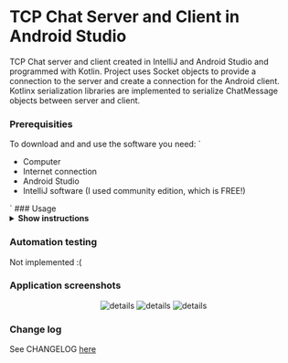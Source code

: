 # TCP Chat Server and Client in Android Studio
TCP Chat server and client created in IntelliJ and Android Studio and programmed with Kotlin.
Project uses Socket objects to provide a connection to the server and create a connection for the Android client. Kotlinx serialization libraries are implemented to serialize ChatMessage objects between server and client.

### Prerequisities
To download and and use the software you need: 
`<ul>
  <li>Computer</li>
  <li>Internet connection</li>
  <li>Android Studio</li>
  <li>IntelliJ software (I used community edition, which is FREE!)</li>
 </ul>
 `
### Usage

<details><summary><b>Show instructions</b></summary>

1. Download or clone this GitHub repository.

2. Open the Client folder in Android Studio (3.5.3v at the time of writing this) 

3. Open the Server folder in IntelliJ (2019.3.3 at the time of writing this) 

4. 

#### How to run server and client and compile client app into an APK file.

* <b> Running server in IntelliJ. </b>
To run the server press the 'Run' button or use shortcut Ctrl + Shift + F10 (on Windows or Linux).
<p align="center">
  <img src="readme_images/IntelliJ Server Run project.png" alt="play project" width="650">
</p>

* <b> Stopping the server. </b>
To stop the server you can similiarily press the 'Stop' button.
<p align="center">
  <img src="readme_images/IntelliJ stop running server.png" alt="build project" width="650">
</p>

* <b> Running client in Android Studio. </b>
To run the client press the 'Run' button or use shortcut Ctrl + Shift + F10 (on Windows or Linux).
Both IDEs are built from the same code, thus they both have the same functionality.
<p align="center">
  <img src="readme_images/android studio run play button.png" alt="play project" width="650">
</p>

* <b> Stopping client emulation in Android Studio. </b>
To stop the client you can similiarily press the 'Stop' button.
<p align="center">
  <img src="readme_images/android studio stop running button.png" alt="play project" width="650">
</p>

* <b> Building project. </b>
Builds an APK of all modules in the current project for their selected variant. When IDE finishes building, a confirmation notification appears, providing a link to the APK file. The path to file is in <i><b>Chat Client Android Studio/app/build/outputs/apk/debug/</b></i> and default file name is app-debug.apk
<p align="center">
  <img src="readme_images/Android studio build APK.jpeg" alt="build project" width="650">
</p>

</details>

### Automation testing
Not implemented :( 

### Application screenshots

<p align="center">
  <img src="readme_images/main_view.png" alt="details" width="300">
  <img src="readme_images/details_view.png" alt="details" width="300">
  <img src="readme_images/maps_view.png" alt="details" width="300">
</p>

### Change log
See CHANGELOG [here](CHANGELOG.md)

